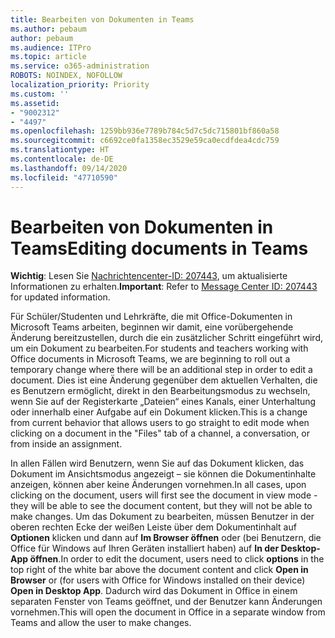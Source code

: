 ```yaml
---
title: Bearbeiten von Dokumenten in Teams
ms.author: pebaum
author: pebaum
ms.audience: ITPro
ms.topic: article
ms.service: o365-administration
ROBOTS: NOINDEX, NOFOLLOW
localization_priority: Priority
ms.custom: ''
ms.assetid:
- "9002312"
- "4497"
ms.openlocfilehash: 1259bb936e7789b784c5d7c5dc715801bf860a58
ms.sourcegitcommit: c6692ce0fa1358ec3529e59ca0ecdfdea4cdc759
ms.translationtype: HT
ms.contentlocale: de-DE
ms.lasthandoff: 09/14/2020
ms.locfileid: "47710590"
---
```

# <a name="editing-documents-in-teams"></a><span data-ttu-id="1a218-102">Bearbeiten von Dokumenten in Teams</span><span class="sxs-lookup"><span data-stu-id="1a218-102">Editing documents in Teams</span></span>

<span data-ttu-id="1a218-103">**Wichtig**: Lesen Sie [Nachrichtencenter-ID: 207443](https://admin.microsoft.com/Adminportal/Home?source=applauncher#MessageCenter?id=MC207443), um aktualisierte Informationen zu erhalten.</span><span class="sxs-lookup"><span data-stu-id="1a218-103">**Important**: Refer to [Message Center ID: 207443](https://admin.microsoft.com/Adminportal/Home?source=applauncher#MessageCenter?id=MC207443) for updated information.</span></span> 

<span data-ttu-id="1a218-104">Für Schüler/Studenten und Lehrkräfte, die mit Office-Dokumenten in Microsoft Teams arbeiten, beginnen wir damit, eine vorübergehende Änderung bereitzustellen, durch die ein zusätzlicher Schritt eingeführt wird, um ein Dokument zu bearbeiten.</span><span class="sxs-lookup"><span data-stu-id="1a218-104">For students and teachers working with Office documents in Microsoft Teams, we are beginning to roll out a temporary change where there will be an additional step in order to edit a document.</span></span> <span data-ttu-id="1a218-105">Dies ist eine Änderung gegenüber dem aktuellen Verhalten, die es Benutzern ermöglicht, direkt in den Bearbeitungsmodus zu wechseln, wenn Sie auf der Registerkarte „Dateien“ eines Kanals, einer Unterhaltung oder innerhalb einer Aufgabe auf ein Dokument klicken.</span><span class="sxs-lookup"><span data-stu-id="1a218-105">This is a change from current behavior that allows users to go straight to edit mode when clicking on a document in the "Files" tab of a channel, a conversation, or from inside an assignment.</span></span>

<span data-ttu-id="1a218-106">In allen Fällen wird Benutzern, wenn Sie auf das Dokument klicken, das Dokument im Ansichtsmodus angezeigt – sie können die Dokumentinhalte anzeigen, können aber keine Änderungen vornehmen.</span><span class="sxs-lookup"><span data-stu-id="1a218-106">In all cases, upon clicking on the document, users will first see the document in view mode - they will be able to see the document content, but they will not be able to make changes.</span></span> <span data-ttu-id="1a218-107">Um das Dokument zu bearbeiten, müssen Benutzer in der oberen rechten Ecke der weißen Leiste über dem Dokumentinhalt auf **Optionen** klicken und dann auf **Im Browser öffnen** oder (bei Benutzern, die Office für Windows auf Ihren Geräten installiert haben) auf **In der Desktop-App öffnen**.</span><span class="sxs-lookup"><span data-stu-id="1a218-107">In order to edit the document, users need to click **options** in the top right of the white bar above the document content and click **Open in Browser** or (for users with Office for Windows installed on their device) **Open in Desktop App**.</span></span> <span data-ttu-id="1a218-108">Dadurch wird das Dokument in Office in einem separaten Fenster von Teams geöffnet, und der Benutzer kann Änderungen vornehmen.</span><span class="sxs-lookup"><span data-stu-id="1a218-108">This will open the document in Office in a separate window from Teams and allow the user to make changes.</span></span>
